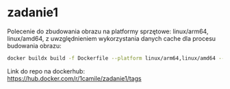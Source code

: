 # zadanie1
Polecenie do zbudowania obrazu na platformy sprzętowe: linux/arm64, linux/amd64, z uwzględnieniem wykorzystania danych cache dla procesu budowania obrazu:
```bash
docker buildx build -f Dockerfile --platform linux/arm64,linux/amd64 --sbom --provenance=mode=max -t docker.io/1camile/zadanie1:zad1 --cache-to type=inline, --cache-from type=registry,ref=dpcker.io/1camile/zad1 --push .
```

Link do repo na dockerhub:  
https://hub.docker.com/r/1camile/zadanie1/tags
